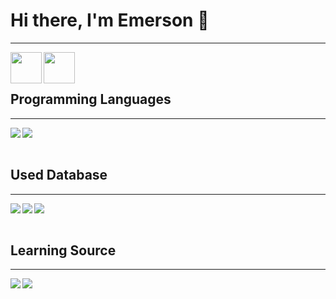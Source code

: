 # Hi there, I'm Emerson :wave:
<hr>
<img align="left" width="50" src="https://github-readme-stats.vercel.app/api?username=efzr&show_icons=true&theme=tokyonight"/>
<img align="left" width="50" src="https://github-readme-stats.vercel.app/api/top-langs/?username=efzr&langs_count=8"/>
<br><br>

## Programming Languages
<hr>
<img align="left" src="https://img.shields.io/badge/python-3670A0?style=for-the-badge&logo=python&logoColor=ffdd54"/>
<img align="left" src="https://img.shields.io/badge/php-%23777BB4.svg?style=for-the-badge&logo=php&logoColor=white"/>
<br><br>

## Used Database
<hr>
<img align="left" src="https://img.shields.io/badge/mysql-%2300f.svg?style=for-the-badge&logo=mysql&logoColor=white"/>
<img align="left" src="https://img.shields.io/badge/postgres-%23316192.svg?style=for-the-badge&logo=postgresql&logoColor=white"/>
<img align="left" src="https://img.shields.io/badge/sqlite-%2307405e.svg?style=for-the-badge&logo=sqlite&logoColor=white"/>
<br><br>

## Learning Source
<hr>
<img align="left" src="https://img.shields.io/badge/Udemy-A435F0?style=for-the-badge&logo=Udemy&logoColor=white"/>
<img align="left" src="https://img.shields.io/badge/YouTube-%23FF0000.svg?style=for-the-badge&logo=YouTube&logoColor=white"/>
